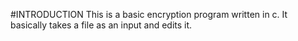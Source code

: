 #INTRODUCTION
This is a basic encryption program written in c. It basically takes a file as an input and edits it.

